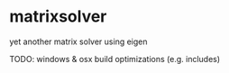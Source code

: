 matrixsolver
============

yet another matrix solver using eigen

TODO: windows & osx build optimizations (e.g. includes)
